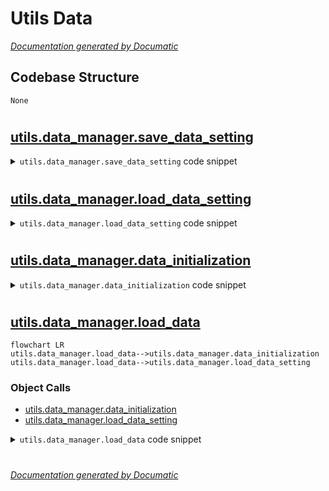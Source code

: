 # Utils Data

[_Documentation generated by Documatic_](https://www.documatic.com)

<!---Documatic-section-Codebase Structure-start--->
## Codebase Structure

<!---Documatic-block-system_architecture-start--->
```mermaid
None
```
<!---Documatic-block-system_architecture-end--->

# #
<!---Documatic-section-Codebase Structure-end--->

<!---Documatic-section-utils.data_manager.save_data_setting-start--->
## [utils.data_manager.save_data_setting](3-utils_data.md#utils.data_manager.save_data_setting)

<!---Documatic-section-save_data_setting-start--->
<!---Documatic-block-utils.data_manager.save_data_setting-start--->
<details>
	<summary><code>utils.data_manager.save_data_setting</code> code snippet</summary>

```python
def save_data_setting(data, save_file):
    new_data = copy.deepcopy(data)
    new_data.train_texts = []
    new_data.dev_texts = []
    new_data.test_texts = []
    new_data.raw_texts = []
    new_data.train_Ids = []
    new_data.dev_Ids = []
    new_data.test_Ids = []
    new_data.raw_Ids = []
    with open(save_file, 'wb') as fp:
        pickle.dump(new_data, fp)
    print('Data setting saved to file: ', save_file)
```
</details>
<!---Documatic-block-utils.data_manager.save_data_setting-end--->
<!---Documatic-section-save_data_setting-end--->

# #
<!---Documatic-section-utils.data_manager.save_data_setting-end--->

<!---Documatic-section-utils.data_manager.load_data_setting-start--->
## [utils.data_manager.load_data_setting](3-utils_data.md#utils.data_manager.load_data_setting)

<!---Documatic-section-load_data_setting-start--->
<!---Documatic-block-utils.data_manager.load_data_setting-start--->
<details>
	<summary><code>utils.data_manager.load_data_setting</code> code snippet</summary>

```python
def load_data_setting(save_file):
    with open(save_file, 'rb') as fp:
        data = pickle.load(fp)
    print('Data setting loaded from file: ', save_file)
    data.show_data_summary()
    return data
```
</details>
<!---Documatic-block-utils.data_manager.load_data_setting-end--->
<!---Documatic-section-load_data_setting-end--->

# #
<!---Documatic-section-utils.data_manager.load_data_setting-end--->

<!---Documatic-section-utils.data_manager.data_initialization-start--->
## [utils.data_manager.data_initialization](3-utils_data.md#utils.data_manager.data_initialization)

<!---Documatic-section-data_initialization-start--->
<!---Documatic-block-utils.data_manager.data_initialization-start--->
<details>
	<summary><code>utils.data_manager.data_initialization</code> code snippet</summary>

```python
def data_initialization(data, char_emb, gaz_file, train_file, dev_file, test_file, re2id_file, word_sense_map_file):
    data.build_words_larger_one_set(char_emb)
    data.build_word_sense_map(word_sense_map_file)
    data.build_alphabet(train_file)
    data.build_alphabet(dev_file)
    data.build_alphabet(test_file)
    data.build_label_alphabet(re2id_file)
    data.build_gaz_file(gaz_file)
    data.build_gaz_alphabet(train_file)
    data.build_gaz_alphabet(dev_file)
    data.build_gaz_alphabet(test_file)
    data.fix_alphabet()
    return data
```
</details>
<!---Documatic-block-utils.data_manager.data_initialization-end--->
<!---Documatic-section-data_initialization-end--->

# #
<!---Documatic-section-utils.data_manager.data_initialization-end--->

<!---Documatic-section-utils.data_manager.load_data-start--->
## [utils.data_manager.load_data](3-utils_data.md#utils.data_manager.load_data)

<!---Documatic-section-load_data-start--->
```mermaid
flowchart LR
utils.data_manager.load_data-->utils.data_manager.data_initialization
utils.data_manager.load_data-->utils.data_manager.load_data_setting
```

### Object Calls

* [utils.data_manager.data_initialization](3-utils_data.md#utils.data_manager.data_initialization)
* [utils.data_manager.load_data_setting](3-utils_data.md#utils.data_manager.load_data_setting)

<!---Documatic-block-utils.data_manager.load_data-start--->
<details>
	<summary><code>utils.data_manager.load_data</code> code snippet</summary>

```python
def load_data(status='train'):
    public_path = configure.public_path
    dataset = os.path.join(public_path, configure.dataset)
    train_file = os.path.join(dataset, configure.train_file)
    dev_file = os.path.join(dataset, configure.dev_file)
    test_file = os.path.join(dataset, configure.test_file)
    re2id_file = os.path.join(dataset, configure.relation2id)
    word_sense_map_file = os.path.join(public_path, configure.word_sense_map)
    weights_mode = configure.weights_mode.lower()
    gpu = torch.cuda.is_available()
    char_emb = os.path.join(public_path, configure.char_emb_file)
    bichar_emb = None
    gaz_file = os.path.join(public_path, configure.sense_emb_file)
    print('CuDNN:', torch.backends.cudnn.enabled)
    print('GPU available:', gpu)
    print('Train file:', train_file)
    print('Dev file:', dev_file)
    print('Test file:', test_file)
    print('Char emb:', char_emb)
    print('Bichar emb:', bichar_emb)
    print('Gaz file:', gaz_file)
    if status == 'train':
        data = Data()
        data.HP_use_char = False
        data.use_bigram = False
        data.norm_gaz_emb = False
        data.HP_fix_gaz_emb = False
        data.Encoder = configure.Encoder
        data.HP_gpu = gpu
        data.HP_batch_size = 1
        data.gaz_dropout = 0.5
        data.HP_lr = configure.lr
        data.set_maxlen(configure.max_length)
        data_initialization(data, char_emb, gaz_file, train_file, dev_file, test_file, re2id_file, word_sense_map_file)
        data.generate_instance_with_gaz(train_file, 'train', load_mode='ins')
        data.generate_instance_with_gaz(dev_file, 'dev', load_mode='multilab-ins')
        data.generate_instance_with_gaz(test_file, 'test', load_mode='multilab-ins')
        data.build_weights(weights_mode)
        data.build_word_pretrain_emb(char_emb)
        data.build_biword_pretrain_emb(bichar_emb)
        data.build_gaz_pretrain_emb(gaz_file)
    elif status == 'test':
        data = load_data_setting(configure.savedset)
        data.generate_instance_with_gaz(test_file, 'test', load_mode='multilab-ins')
    return data
```
</details>
<!---Documatic-block-utils.data_manager.load_data-end--->
<!---Documatic-section-load_data-end--->

# #
<!---Documatic-section-utils.data_manager.load_data-end--->

[_Documentation generated by Documatic_](https://www.documatic.com)